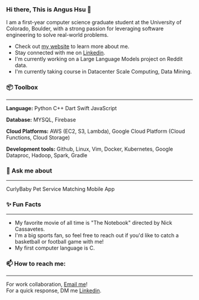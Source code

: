 ### Hi there, This is Angus Hsu 👋

I am a first-year computer science graduate student at the University of Colorado, Boulder, with a strong passion for leveraging software engineering to solve real-world problems.

- Check out [my website](https://angushsu666.github.io/) to learn more about me.
- Stay connected with me on [Linkedin](https://www.linkedin.com/in/angushsu999/).
- I'm currently working on a Large Language Models project on Reddit data.
- I'm currently taking course in Datacenter Scale Computing, Data Mining. 

### 📦 Toolbox
----------------------------------------------------------------------------    
**Language:** Python C++ Dart Swift JavaScript     
    
**Database:** MYSQL, Firebase
    
**Cloud Platforms:** AWS (EC2, S3, Lambda), Google Cloud Platform (Cloud Functions, Cloud Storage)  
    
**Development tools:** Github, Linux, Vim, Docker, Kubernetes, Google Dataproc, Hadoop, Spark, Gradle 
    

### 💬 Ask me about 
---------------------------------------------------------------------------    
CurlyBaby Pet Service Matching Mobile App 

### ✨ Fun Facts
---------------------------------------------------------------------------- 
- My favorite movie of all time is "The Notebook" directed by Nick Cassavetes.    
- I'm a big sports fan, so feel free to reach out if you'd like to catch a basketball or football game with me!
- My first computer language is C.

  
### 📫 How to reach me:
-----------------------    
For work collaboration, [Email me](mailto:ChengYu.Hsu@colorado.edu)!     
For a quick response, DM me [Linkedin](https://www.linkedin.com/in/angushsu999/).     



<!--
**charisliao/charisliao** is a ✨ special ✨ repository because its README.md (this file) appears on your GitHub profile.

Here are some ideas to get you started:

- 🔭 I’m currently working on ...
- 🌱 I’m currently learning ...
- 👯 I’m looking to collaborate on ...
- 🤔 I’m looking for help with ...
- 💬 Ask me about ...
- 📫 How to reach me: ...
- 😄 Pronouns: ...
- ⚡ Fun fact: ...
-->
